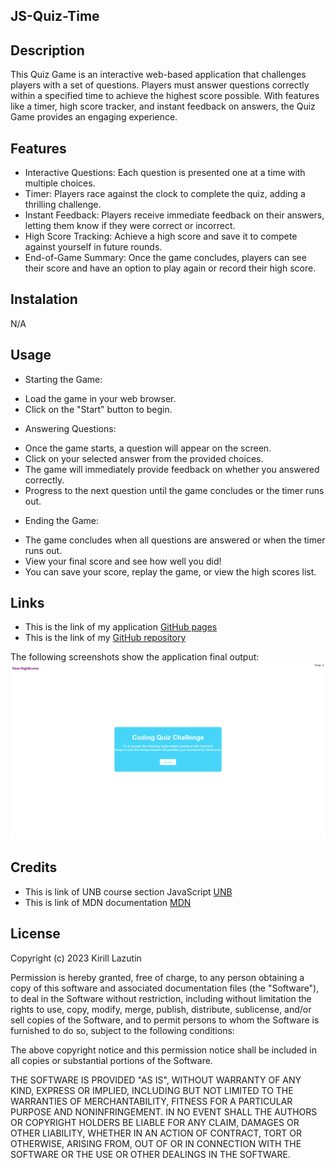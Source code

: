 ## JS-Quiz-Time

## Description

This Quiz Game is an interactive web-based application that challenges players with a set of questions. Players must answer questions correctly within a specified time to achieve the highest score possible. With features like a timer, high score tracker, and instant feedback on answers, the Quiz Game provides an engaging experience.

## Features

- Interactive Questions: Each question is presented one at a time with multiple choices.
- Timer: Players race against the clock to complete the quiz, adding a thrilling challenge.
- Instant Feedback: Players receive immediate feedback on their answers, letting them know if they were correct or incorrect.
- High Score Tracking: Achieve a high score and save it to compete against yourself in future rounds.
- End-of-Game Summary: Once the game concludes, players can see their score and have an option to play again or record their high score.

## Instalation

N/A

## Usage

- Starting the Game:

* Load the game in your web browser.
* Click on the "Start" button to begin.

- Answering Questions:

* Once the game starts, a question will appear on the screen.
* Click on your selected answer from the provided choices.
* The game will immediately provide feedback on whether you answered correctly.
* Progress to the next question until the game concludes or the timer runs out.

- Ending the Game:

* The game concludes when all questions are answered or when the timer runs out.
* View your final score and see how well you did!
* You can save your score, replay the game, or view the high scores list.

## Links

- This is the link of my application [GitHub pages](https://kirill777-web.github.io/JS-Quiz-Time/)
- This is the link of my [GitHub repository](https://github.com/Kirill777-web/JS-Quiz-Time)

The following screenshots show the application final output:
![JS-Quiz-Time app](/assests/JS-Quiz-Time.png)

## Credits

- This is link of UNB course section JavaScript [UNB](https://courses.bootcampspot.com/courses/3974)
- This is link of MDN documentation [MDN](https://developer.mozilla.org/en-US/docs/Web/JavaScript/Guide/Functions)

## License

Copyright (c) 2023 Kirill Lazutin

Permission is hereby granted, free of charge, to any person obtaining a copy
of this software and associated documentation files (the "Software"), to deal
in the Software without restriction, including without limitation the rights
to use, copy, modify, merge, publish, distribute, sublicense, and/or sell
copies of the Software, and to permit persons to whom the Software is
furnished to do so, subject to the following conditions:

The above copyright notice and this permission notice shall be included in all
copies or substantial portions of the Software.

THE SOFTWARE IS PROVIDED "AS IS", WITHOUT WARRANTY OF ANY KIND, EXPRESS OR
IMPLIED, INCLUDING BUT NOT LIMITED TO THE WARRANTIES OF MERCHANTABILITY,
FITNESS FOR A PARTICULAR PURPOSE AND NONINFRINGEMENT. IN NO EVENT SHALL THE
AUTHORS OR COPYRIGHT HOLDERS BE LIABLE FOR ANY CLAIM, DAMAGES OR OTHER
LIABILITY, WHETHER IN AN ACTION OF CONTRACT, TORT OR OTHERWISE, ARISING FROM,
OUT OF OR IN CONNECTION WITH THE SOFTWARE OR THE USE OR OTHER DEALINGS IN THE
SOFTWARE.
